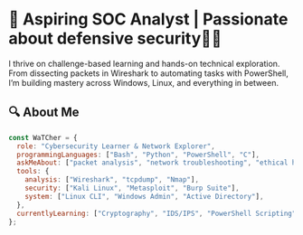 # 🚀 Aspiring SOC Analyst | Passionate about defensive security👨‍💻

I thrive on challenge-based learning and hands-on technical exploration. From dissecting packets in Wireshark to automating tasks with PowerShell, I’m building mastery across Windows, Linux, and everything in between.

## 🔍 About Me

```js
const WaTCher = {
  role: "Cybersecurity Learner & Network Explorer",
  programmingLanguages: ["Bash", "Python", "PowerShell", "C"],
  askMeAbout: ["packet analysis", "network troubleshooting", "ethical hacking"],
  tools: {
    analysis: ["Wireshark", "tcpdump", "Nmap"],
    security: ["Kali Linux", "Metasploit", "Burp Suite"],
    system: ["Linux CLI", "Windows Admin", "Active Directory"],
  },
  currentlyLearning: ["Cryptography", "IDS/IPS", "PowerShell Scripting"],
};
